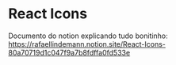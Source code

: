 # React Icons

Documento do notion explicando tudo bonitinho: https://rafaellindemann.notion.site/React-Icons-80a70719d1c047f9a7b8fdffa0fd533e